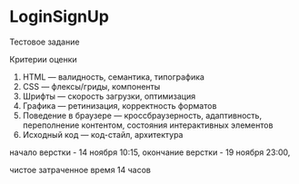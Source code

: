 # LoginSignUp
Тестовое задание

Критерии оценки
1. HTML — валидность, семантика, типографика
2. CSS — флексы/гриды, компоненты
3. Шрифты — скорость загрузки, оптимизация
4. Графика — ретинизация, корректность форматов
5. Поведение в браузере — кроссбраузерность, адаптивность, переполнение контентом, состояния интерактивных элементов
6. Исходный код — код-стайл, архитектура

начало верстки - 14 ноября 10:15, окончание верстки - 19 ноября 23:00,

чистое затраченное время 14 часов
